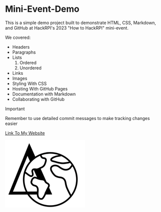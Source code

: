 # Mini-Event-Demo 

This is a simple demo project built to demonstrate HTML, CSS, Markdown, and GitHub at HackRPI's 2023 "How to HackRPI" mini-event.

We covered:

- Headers
- Paragraphs
- Lists
	1. Ordered
	1. Unordered
- Links
- Images
- Styling With CSS
- Hosting With GitHub Pages
- Documentation with Markdown
- Collaborating with GitHub

> [!IMPORTANT]
> Remember to use detailed commit messages to make tracking changes easier

[Link To My Website](https://cooperw824.github.io/mini-event-demo)

![HackRPI Logo](img.png)